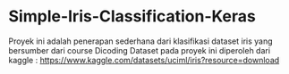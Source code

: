 # Simple-Iris-Classification-Keras

Proyek ini adalah penerapan sederhana dari klasifikasi dataset iris yang bersumber dari course Dicoding
Dataset pada proyek ini diperoleh dari kaggle : https://www.kaggle.com/datasets/uciml/iris?resource=download
